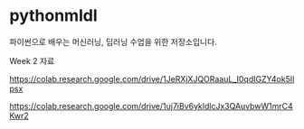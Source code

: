 # pythonmldl
파이썬으로 배우는 머신러닝, 딥러닝 수업을 위한 저장소입니다.

Week 2 자료

https://colab.research.google.com/drive/1JeRXjXJQORaauL_I0qdIGZY4ok5Ilpsx

https://colab.research.google.com/drive/1uj7iBv6ykldlcJx3QAuvbwW1mrC4Kwr2
